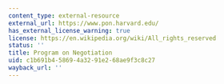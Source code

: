 ```yaml
---
content_type: external-resource
external_url: https://www.pon.harvard.edu/
has_external_license_warning: true
license: https://en.wikipedia.org/wiki/All_rights_reserved
status: ''
title: Program on Negotiation
uid: c1b691b4-5869-4a32-91e2-68ae9f3c8c27
wayback_url: ''
---
```

